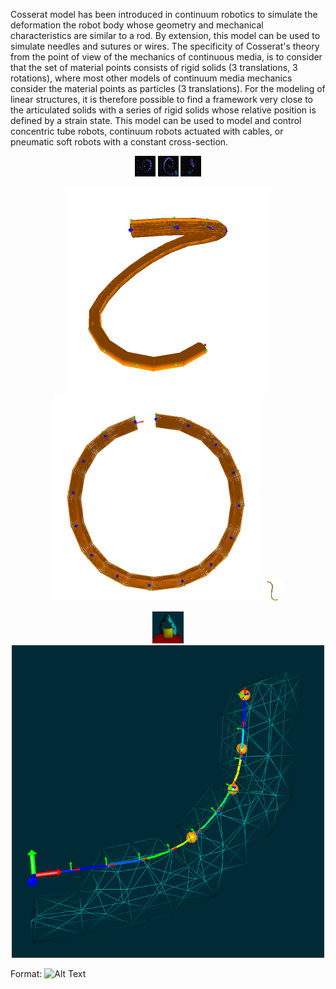 Cosserat model has been introduced in continuum robotics to simulate the deformation the robot body whose geometry and mechanical characteristics are similar to a rod.
By extension, this model can be used to simulate needles and sutures or wires.
The specificity of Cosserat's theory from the point of view of the mechanics of continuous media, is to consider that the set of material points consists of rigid solids (3 translations, 3 rotations), where most other models of continuum media mechanics consider the material points as particles (3 translations).
For the modeling of linear structures, it is therefore possible to find a framework very close to the articulated solids with a series of rigid solids whose relative position is defined by a strain state.
This model can be used to model and control concentric tube robots, continuum robots actuated with cables, or pneumatic soft robots with a constant cross-section.


<p align="center">
  <img src="/doc/images/multiSectionWithColorMap1.png" width="33O" title="DCM as an implant">
  <img src="/doc/images/multiSectionWithColorMap2.png" width="33O" title="DCM as an implant">
  <img src="/doc/images/multiSectionWithColorMap3.png" width="33O" title="DCM as an implant">
</p>

<p align="center">
  <img src="/doc/images/actuationConstraint_2.png" width="330" title="DCM Beam actuation using a given cable">
  <img src="doc/images/circleActuationConstraint.png" width="330" title="DCM Beam actuation using a given cable">
  <img src="/doc/images/actuationConstraint_1.png" width="33O" title="DCM Beam actuation using a cable">
</p>

<p align="center">
  <img src="/scenes/mesh/cosseratgripper_2.png" width="50O" title="DCM for cable modeling">
  <img src="/doc/images/tenCossseratSections.png" width="500" title="DCM for cable modeling ">
</p>



Format: ![Alt Text](url)
